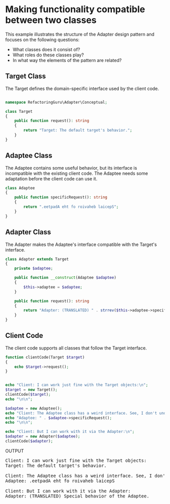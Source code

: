 # Making functionality compatible between two classes
This example illustrates the structure of the Adapter design pattern and focuses on the following questions:

* What classes does it consist of?
* What roles do these classes play?
* In what way the elements of the pattern are related?


## Target Class
The Target defines the domain-specific interface used by the client code.

```php

namespace RefactoringGuru\Adapter\Conceptual;

class Target
{
    public function request(): string
    {
        return "Target: The default target's behavior.";
    }
}

```

## Adaptee Class
 The Adaptee contains some useful behavior, but its interface is incompatible with the existing client code. The Adaptee needs some adaptation before the client code can use it.

```php
class Adaptee
{
    public function specificRequest(): string
    {
        return ".eetpadA eht fo roivaheb laicepS";
    }
}

```

## Adapter Class
The Adapter makes the Adaptee's interface compatible with the Target's interface.

```php
class Adapter extends Target
{
    private $adaptee;

    public function __construct(Adaptee $adaptee)
    {
        $this->adaptee = $adaptee;
    }

    public function request(): string
    {
        return "Adapter: (TRANSLATED) " . strrev($this->adaptee->specificRequest());
    }
}

```

## Client Code
The client code supports all classes that follow the Target interface.

```php
function clientCode(Target $target)
{
    echo $target->request();
}


echo "Client: I can work just fine with the Target objects:\n";
$target = new Target();
clientCode($target);
echo "\n\n";

$adaptee = new Adaptee();
echo "Client: The Adaptee class has a weird interface. See, I don't understand it:\n";
echo "Adaptee: " . $adaptee->specificRequest();
echo "\n\n";

echo "Client: But I can work with it via the Adapter:\n";
$adapter = new Adapter($adaptee);
clientCode($adapter);
```

OUTPUT
<pre>
Client: I can work just fine with the Target objects:
Target: The default target's behavior.

Client: The Adaptee class has a weird interface. See, I don't understand it:
Adaptee: .eetpadA eht fo roivaheb laicepS

Client: But I can work with it via the Adapter:
Adapter: (TRANSLATED) Special behavior of the Adaptee.
</pre>